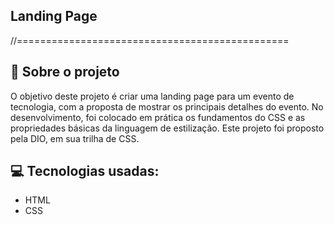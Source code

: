 ## Landing Page  
//===============================================
## 🚀 Sobre o projeto  
O objetivo deste projeto é criar uma landing page para um evento de tecnologia, com a proposta de mostrar os principais detalhes do evento.
No desenvolvimento, foi colocado em prática os fundamentos do CSS e as propriedades básicas da linguagem de estilização. Este projeto foi proposto pela DIO, em sua trilha de CSS.

## 💻 Tecnologias usadas:

- HTML
- CSS